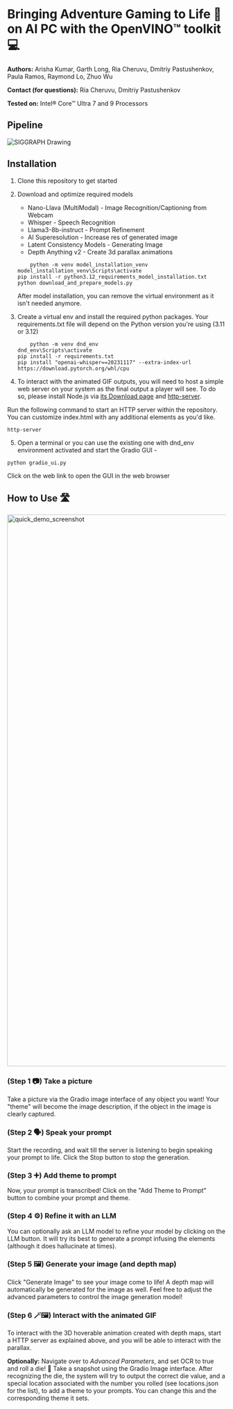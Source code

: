 # Bringing Adventure Gaming to Life 🧙 on AI PC with the OpenVINO™ toolkit 💻

**Authors:** Arisha Kumar, Garth Long, Ria Cheruvu, Dmitriy Pastushenkov, Paula Ramos, Raymond Lo, Zhuo Wu

**Contact (for questions):** Ria Cheruvu, Dmitriy Pastushenkov

**Tested on:** Intel® Core™ Ultra 7 and 9 Processors

## Pipeline
![SIGGRAPH Drawing](https://github.com/user-attachments/assets/3ce58b50-4ee9-4dae-aeb6-0af5368a3ddd)

## Installation

1. Clone this repository to get started

2. Download and optimize required models
	- Nano-Llava (MultiModal) - Image Recognition/Captioning from Webcam 
	- Whisper - Speech Recognition
	- Llama3-8b-instruct - Prompt Refinement
	- AI Superesolution - Increase res of generated image
	- Latent Consistency Models - Generating Image
  	- Depth Anything v2 - Create 3d parallax animations
    
	```
    	python -m venv model_installation_venv
	model_installation_venv\Scripts\activate
	pip install -r python3.12_requirements_model_installation.txt
	python download_and_prepare_models.py
    ``` 
	After model installation, you can remove the virtual environment as it isn't needed anymore.


3. Create a virtual env and install the required python packages. Your requirements.txt file will depend on the Python version you're using (3.11 or 3.12) <br>
    ```
    	python -m venv dnd_env
	dnd_env\Scripts\activate
	pip install -r requirements.txt 
	pip install "openai-whisper==20231117" --extra-index-url https://download.pytorch.org/whl/cpu

    ``` 
4. To interact with the animated GIF outputs, you will need to host a simple web server on your system as the final output a player will see. To do so, please install Node.js via [its Download page](https://nodejs.org/en/download/package-manager) and [http-server](https://www.npmjs.com/package/http-server).

Run the following command to start an HTTP server within the repository. You can customize index.html with any additional elements as you'd like.
```
http-server
``` 
5. Open a terminal or you can use the existing one with dnd_env environment activated and start the Gradio GUI - <br>
```
python gradio_ui.py 
```
Click on the web link to open the GUI in the web browser <br>

## How to Use 🛣️
<img width="1270" alt="quick_demo_screenshot" src="https://github.com/user-attachments/assets/ddfea7f0-3f1d-4d1c-b356-3bc959a23837">

### (Step 1 📷) Take a picture
Take a picture via the Gradio image interface of any object you want! Your "theme" will become the image description, if the object in the image is clearly captured.
### (Step 2 🗣️) Speak your prompt
Start the recording, and wait till the server is listening to begin speaking your prompt to life. Click the Stop button to stop the generation.
### (Step 3 ➕) Add theme to prompt
Now, your prompt is transcribed! Click on the "Add Theme to Prompt" button to combine your prompt and theme.
### (Step 4 ⚙️) Refine it with an LLM
You can optionally ask an LLM model to refine your model by clicking on the LLM button. It will try its best to generate a prompt infusing the elements (although it does hallucinate at times).
### (Step 5 🖼️) Generate your image (and depth map)
Click "Generate Image" to see your image come to life! A depth map will automatically be generated for the image as well. Feel free to adjust the advanced parameters to control the image generation model!
### (Step 6 🪄🖼️) Interact with the animated GIF
To interact with the 3D hoverable animation created with depth maps, start a HTTP server as explained above, and you will be able to interact with the parallax.

**Optionally:** Navigate over to *Advanced Parameters*, and set OCR to true and roll a die! 🎲 Take a snapshot using the Gradio Image interface. After recognizing the die, the system will try to output the correct die value, and a special location associated with the number you rolled (see locations.json for the list), to add a theme to your prompts. You can change this and the corresponding theme it sets.
